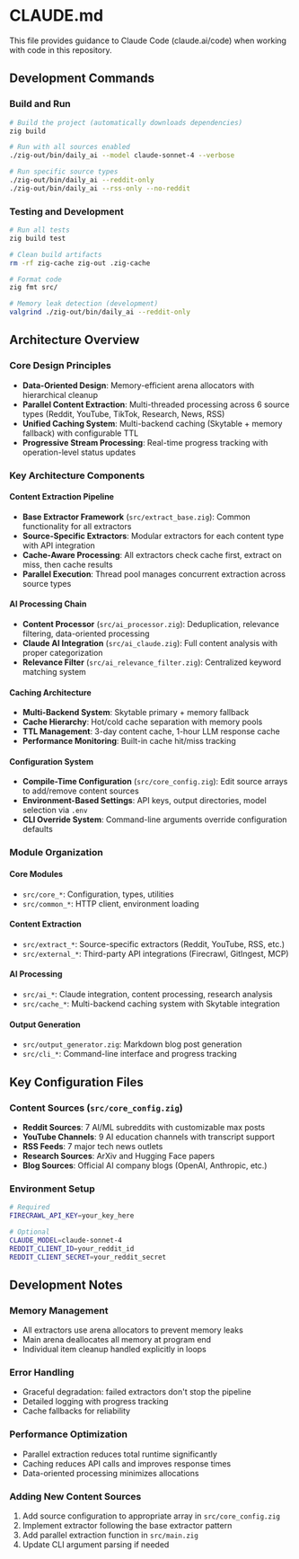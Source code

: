 # CLAUDE.md

This file provides guidance to Claude Code (claude.ai/code) when working with code in this repository.

## Development Commands

### Build and Run
```bash
# Build the project (automatically downloads dependencies)
zig build

# Run with all sources enabled
./zig-out/bin/daily_ai --model claude-sonnet-4 --verbose

# Run specific source types
./zig-out/bin/daily_ai --reddit-only
./zig-out/bin/daily_ai --rss-only --no-reddit
```

### Testing and Development
```bash
# Run all tests
zig build test

# Clean build artifacts
rm -rf zig-cache zig-out .zig-cache

# Format code
zig fmt src/

# Memory leak detection (development)
valgrind ./zig-out/bin/daily_ai --reddit-only
```

## Architecture Overview

### Core Design Principles
- **Data-Oriented Design**: Memory-efficient arena allocators with hierarchical cleanup
- **Parallel Content Extraction**: Multi-threaded processing across 6 source types (Reddit, YouTube, TikTok, Research, News, RSS)
- **Unified Caching System**: Multi-backend caching (Skytable + memory fallback) with configurable TTL
- **Progressive Stream Processing**: Real-time progress tracking with operation-level status updates

### Key Architecture Components

#### Content Extraction Pipeline
- **Base Extractor Framework** (`src/extract_base.zig`): Common functionality for all extractors
- **Source-Specific Extractors**: Modular extractors for each content type with API integration
- **Cache-Aware Processing**: All extractors check cache first, extract on miss, then cache results
- **Parallel Execution**: Thread pool manages concurrent extraction across source types

#### AI Processing Chain
- **Content Processor** (`src/ai_processor.zig`): Deduplication, relevance filtering, data-oriented processing
- **Claude AI Integration** (`src/ai_claude.zig`): Full content analysis with proper categorization
- **Relevance Filter** (`src/ai_relevance_filter.zig`): Centralized keyword matching system

#### Caching Architecture
- **Multi-Backend System**: Skytable primary + memory fallback
- **Cache Hierarchy**: Hot/cold cache separation with memory pools
- **TTL Management**: 3-day content cache, 1-hour LLM response cache
- **Performance Monitoring**: Built-in cache hit/miss tracking

#### Configuration System
- **Compile-Time Configuration** (`src/core_config.zig`): Edit source arrays to add/remove content sources
- **Environment-Based Settings**: API keys, output directories, model selection via `.env`
- **CLI Override System**: Command-line arguments override configuration defaults

### Module Organization

#### Core Modules
- `src/core_*`: Configuration, types, utilities
- `src/common_*`: HTTP client, environment loading

#### Content Extraction
- `src/extract_*`: Source-specific extractors (Reddit, YouTube, RSS, etc.)
- `src/external_*`: Third-party API integrations (Firecrawl, GitIngest, MCP)

#### AI Processing
- `src/ai_*`: Claude integration, content processing, research analysis
- `src/cache_*`: Multi-backend caching system with Skytable integration

#### Output Generation
- `src/output_generator.zig`: Markdown blog post generation
- `src/cli_*`: Command-line interface and progress tracking

## Key Configuration Files

### Content Sources (`src/core_config.zig`)
- **Reddit Sources**: 7 AI/ML subreddits with customizable max posts
- **YouTube Channels**: 9 AI education channels with transcript support
- **RSS Feeds**: 7 major tech news outlets
- **Research Sources**: ArXiv and Hugging Face papers
- **Blog Sources**: Official AI company blogs (OpenAI, Anthropic, etc.)

### Environment Setup
```bash
# Required
FIRECRAWL_API_KEY=your_key_here

# Optional
CLAUDE_MODEL=claude-sonnet-4
REDDIT_CLIENT_ID=your_reddit_id
REDDIT_CLIENT_SECRET=your_reddit_secret
```

## Development Notes

### Memory Management
- All extractors use arena allocators to prevent memory leaks
- Main arena deallocates all memory at program end
- Individual item cleanup handled explicitly in loops

### Error Handling
- Graceful degradation: failed extractors don't stop the pipeline
- Detailed logging with progress tracking
- Cache fallbacks for reliability

### Performance Optimization
- Parallel extraction reduces total runtime significantly
- Caching reduces API calls and improves response times
- Data-oriented processing minimizes allocations

### Adding New Content Sources
1. Add source configuration to appropriate array in `src/core_config.zig`
2. Implement extractor following the base extractor pattern
3. Add parallel extraction function in `src/main.zig`
4. Update CLI argument parsing if needed